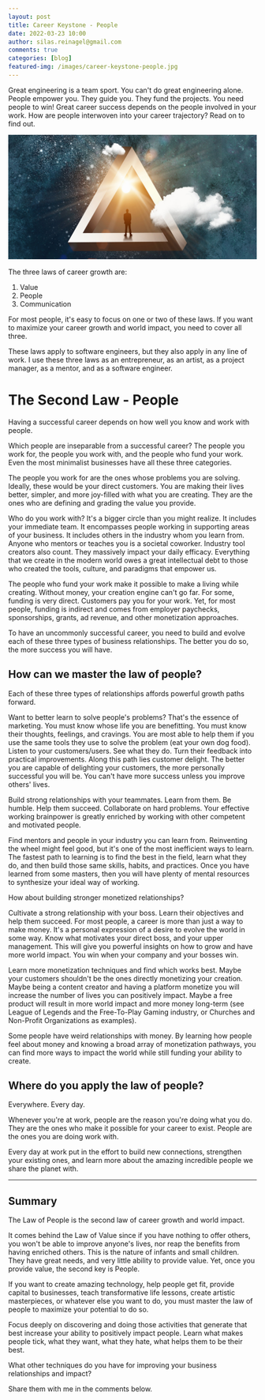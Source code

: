 ```yaml
---
layout: post
title: Career Keystone - People
date: 2022-03-23 10:00
author: silas.reinagel@gmail.com
comments: true
categories: [blog]
featured-img: /images/career-keystone-people.jpg
---
```


Great engineering is a team sport. You can't do great engineering alone. People empower you. They guide you. They fund the projects. You need people to win! Great career success depends on the people involved in your work. How are people interwoven into your career trajectory? Read on to find out.

<img src="/images/career-keystone-people.jpg" alt="Career Keystone - People"/>

The three laws of career growth are:
1. Value
2. People
3. Communication

For most people, it's easy to focus on one or two of these laws. If you want to maximize your career growth and world impact, you need to cover all three.

These laws apply to software engineers, but they also apply in any line of work. I use these three laws as an entrepreneur, as an artist, as a project manager, as a mentor, and as a software engineer.

# The Second Law - People

Having a successful career depends on how well you know and work with people. 

Which people are inseparable from a successful career? The people you work for, the people you work with, and the people who fund your work. Even the most minimalist businesses have all these three categories. 

The people you work for are the ones whose problems you are solving. Ideally, these would be your direct customers. You are making their lives better, simpler, and more joy-filled with what you are creating. They are the ones who are defining and grading the value you provide. 

Who do you work with? It's a bigger circle than you might realize. It includes your immediate team. It encompasses people working in supporting areas of your business. It includes others in the industry whom you learn from. Anyone who mentors or teaches you is a societal coworker. Industry tool creators also count. They massively impact your daily efficacy. Everything that we create in the modern world owes a great intellectual debt to those who created the tools, culture, and paradigms that empower us.

The people who fund your work make it possible to make a living while creating. Without money, your creation engine can't go far. For some, funding is very direct. Customers pay you for your work. Yet, for most people, funding is indirect and comes from employer paychecks, sponsorships, grants, ad revenue, and other monetization approaches. 

To have an uncommonly successful career, you need to build and evolve each of these three types of business relationships. The better you do so, the more success you will have.

## How can we master the law of people?

Each of these three types of relationships affords powerful growth paths forward.

Want to better learn to solve people's problems? That's the essence of marketing. You must know whose life you are benefitting. You must know their thoughts, feelings, and cravings. You are most able to help them if you use the same tools they use to solve the problem (eat your own dog food). Listen to your customers/users. See what they do. Turn their feedback into practical improvements. Along this path lies customer delight. The better you are capable of delighting your customers, the more personally successful you will be. You can't have more success unless you improve others' lives.

Build strong relationships with your teammates. Learn from them. Be humble. Help them succeed. Collaborate on hard problems. Your effective working brainpower is greatly enriched by working with other competent and motivated people.

Find mentors and people in your industry you can learn from. Reinventing the wheel might feel good, but it's one of the most inefficient ways to learn. The fastest path to learning is to find the best in the field, learn what they do, and then build those same skills, habits, and practices. Once you have learned from some masters, then you will have plenty of mental resources to synthesize your ideal way of working.

How about building stronger monetized relationships?

Cultivate a strong relationship with your boss. Learn their objectives and help them succeed. For most people, a career is more than just a way to make money. It's a personal expression of a desire to evolve the world in some way. Know what motivates your direct boss, and your upper management. This will give you powerful insights on how to grow and have more world impact. You win when your company and your bosses win. 

Learn more monetization techniques and find which works best. Maybe your customers shouldn't be the ones directly monetizing your creation. Maybe being a content creator and having a platform monetize you will increase the number of lives you can positively impact. Maybe a free product will result in more world impact and more money long-term (see League of Legends and the Free-To-Play Gaming industry, or Churches and Non-Profit Organizations as examples). 

Some people have weird relationships with money. By learning how people feel about money and knowing a broad array of monetization pathways, you can find more ways to impact the world while still funding your ability to create.

## Where do you apply the law of people?

Everywhere. Every day.

Whenever you're at work, people are the reason you're doing what you do. They are the ones who make it possible for your career to exist. People are the ones you are doing work with.

Every day at work put in the effort to build new connections, strengthen your existing ones, and learn more about the amazing incredible people we share the planet with.

---

## Summary 

The Law of People is the second law of career growth and world impact. 

It comes behind the Law of Value since if you have nothing to offer others, you won't be able to improve anyone's lives, nor reap the benefits from having enriched others. This is the nature of infants and small children. They have great needs, and very little ability to provide value. Yet, once you provide value, the second key is People. 

If you want to create amazing technology, help people get fit, provide capital to businesses, teach transformative life lessons, create artistic masterpieces, or whatever else you want to do, you must master the law of people to maximize your potential to do so. 

Focus deeply on discovering and doing those activities that generate that best increase your ability to positively impact people. Learn what makes people tick, what they want, what they hate, what helps them to be their best. 

What other techniques do you have for improving your business relationships and impact?

Share them with me in the comments below.

